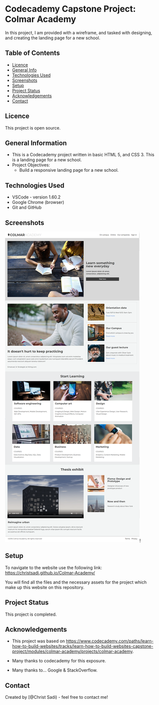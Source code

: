 # Codecademy Capstone Project: Colmar Academy

In this project, I am provided with a wireframe, and tasked with designing, and creating the landing page for a new school.

## Table of Contents

- [Licence](#licence)
- [General Info](#general-information)
- [Technologies Used](#technologies-used)
- [Screenshots](#screenshots)
- [Setup](#setup)
- [Project Status](#project-status)
- [Acknowledgements](#acknowledgements)
- [Contact](#contact)

<!-- * [License](#license) -->

## Licence

This project is open source.

## General Information

- This is a Codecademy project written in basic HTML 5, and CSS 3. This is a landing page for a new school.
- Project Objectives:
  - Build a responsive landing page for a new school.
  <!-- You don't have to answer all the questions - just the ones relevant to your project. -->

## Technologies Used

- VSCode - version 1.60.2
- Google Chrome (browser)
- Git and GitHub

## Screenshots

![Example screenshot homepage](./assets/images/screenshot.png)!

## Setup

To navigate to the website use the following link:
<https://christsadi.github.io/Colmar-Academy/>

You will find all the files and the necessary assets for the project which make up this website on this repository.

## Project Status

This project is completed.

## Acknowledgements

- This project was based on <https://www.codecademy.com/paths/learn-how-to-build-websites/tracks/learn-how-to-build-websites-capstone-project/modules/colmar-academy/projects/colmar-academy>.

- Many thanks to codecademy for this exposure.
- Many thanks to... Google & StackOverflow.

## Contact

Created by [@Christ Sadi) - feel free to contact me!
